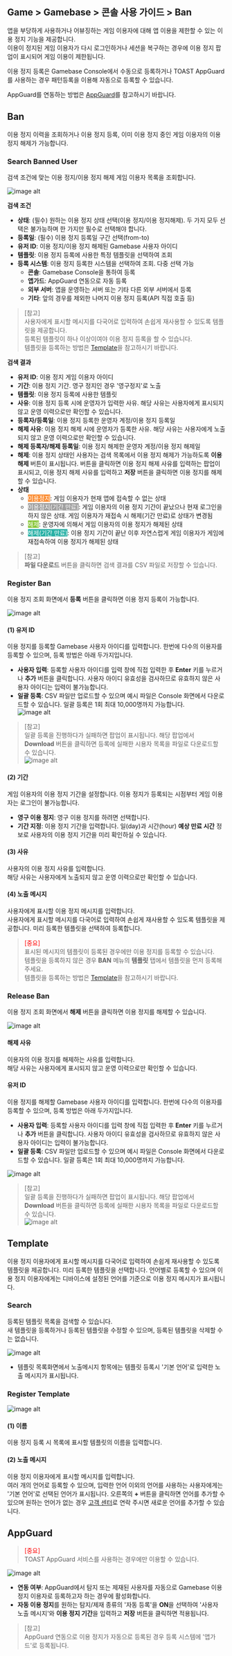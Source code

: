 ## Game > Gamebase > 콘솔 사용 가이드 > Ban

앱을 부당하게 사용하거나 어뷰징하는 게임 이용자에 대해 앱 이용을 제한할 수 있는 이용 정지 기능을 제공합니다.<br/>
이용이 정지된 게임 이용자가 다시 로그인하거나 세션을 복구하는 경우에 이용 정지 팝업이 표시되어 게임 이용이 제한됩니다.<br/>

이용 정지 등록은 Gamebase Console에서 수동으로 등록하거나 TOAST AppGuard를 사용하는 경우 패턴등록을 이용해 자동으로 등록할 수 있습니다.

AppGuard를 연동하는 방법은 [AppGuard](./oper-ban/#appguard)를 참고하시기 바랍니다.


## Ban

이용 정지 이력을 조회하거나 이용 정지 등록, 이미 이용 정지 중인 게임 이용자의 이용 정지 해제가 가능합니다.<br/>

### Search Banned User

검색 조건에 맞는 이용 정지/이용 정지 해제 게임 이용자 목록을 조회합니다.

![image alt](http://static.toastoven.net/prod_gamebase/Operators_Guide/Console_Ban_Ban1_1.0.png)

**검색 조건**

- **상태**: (필수) 원하는 이용 정지 상태 선택(이용 정지/이용 정지해제). 두 가지 모두 선택은 불가능하며 한 가지만 필수로 선택해야 합니다.
- **등록일**: (필수) 이용 정지 등록일 구간 선택(from-to)
- **유저 ID**: 이용 정지/이용 정지 해제된 Gamebase 사용자 아이디
- **템플릿**: 이용 정지 등록에 사용한 특정 템플릿을 선택하여 조회
- **등록 시스템**: 이용 정지 등록한 시스템을 선택하여 조회. 다중 선택 가능
  - **콘솔**: Gamebase Console을 통하여 등록
  - **앱가드**: AppGuard 연동으로 자동 등록
  - **외부 서버**: 앱을 운영하는 서버 또는 기타 다른 외부 서버에서 등록
  - **기타**: 앞의 경우를 제외한 나머지 이용 정지 등록(API 직접 호출 등)

> [참고] <br/>
> 사용자에게 표시할 메시지를 다국어로 입력하여 손쉽게 재사용할 수 있도록 템플릿을 제공합니다. <br/>
> 등록된 템플릿이 하나 이상이여야 이용 정지 등록을 할 수 있습니다.<br/>
> 템플릿을 등록하는 방법은 [Template](./oper-ban/#template)을 참고하시기 바랍니다.<br/>

**검색 결과**

- **유저 ID**: 이용 정지 게임 이용자 아이디
- **기간**: 이용 정지 기간. 영구 정지인 경우 '영구정지'로 노출
- **템플릿**: 이용 정지 등록에 사용한 템플릿
- **사유**: 이용 정지 등록 시에 운영자가 입력한 사유. 해당 사유는 사용자에게 표시되지 않고 운영 이력으로만 확인할 수 있습니다.
- **등록자/등록일**: 이용 정지 등록한 운영자 계정/이용 정지 등록일
- **해제 사유**: 이용 정지 해제 시에 운영자가 등록한 사유. 해당 사유는 사용자에게 노출되지 않고 운영 이력으로만 확인할 수 있습니다.
- **해제 등록자/해제 등록일**: 이용 정지 해제한 운영자 계정/이용 정지 해제일
- **해제**: 이용 정지 상태인 사용자는 검색 목록에서 이용 정지 해제가 가능하도록 **이용해제** 버튼이 표시됩니다. 버튼을 클릭하면 이용 정지 해제 사유를 입력하는 팝업이 표시되고, 이용 정지 해제 사유를 입력하고 **저장** 버튼을 클릭하면 이용 정지를 해제할 수 있습니다.
- **상태**
  - <font color="white" style="background-color:#FB8F37">이용정지</font>: 게임 이용자가 현재 앱에 접속할 수 없는 상태
  - <font color="white" style="background-color:#A1A1A1">이용정지(기간 만료)</font>: 게임 이용자의 이용 정지 기간이 끝났으나 현재 로그인을 하지 않은 상태. 게임 이용자가 재접속 시 해제(기간 만료)로 상태가 변경됨
  - <font color="white" style="background-color:#88C637">해제</font>: 운영자에 의해서 게임 이용자의 이용 정지가 해제된 상태
  - <font color="white" style="background-color:#2AB1A6">해제(기간 만료)</font>: 이용 정지 기간이 끝난 이후 자연스럽게 게임 이용자가 게임에 재접속하여 이용 정지가 해제된 상태


> [참고]<br/>
> **파일 다운로드** 버튼을 클릭하면 검색 결과를 CSV 파일로 저장할 수 있습니다. <br/>



### Register Ban

이용 정지 조회 화면에서 **등록** 버튼을 클릭하면 이용 정지 등록이 가능합니다.

![image alt](http://static.toastoven.net/prod_gamebase/Operators_Guide/Console_Ban_Ban2_1.0.png)
#### (1) 유저 ID
이용 정지를 등록할 Gamebase 사용자 아이디를 입력합니다. 한번에 다수의 이용자를 등록할 수 있으며, 등록 방법은 아래 두가지입니다.

- **사용자 입력**: 등록할 사용자 아이디를 입력 창에 직접 입력한 후 **Enter** 키를 누르거나 **추가** 버튼을 클릭합니다. 사용자 아이디 유효성을 검사하므로 유효하지 않은 사용자 아이디는 입력이 불가능합니다.
- **일괄 등록**: CSV 파일만 업로드할 수 있으며 예시 파일은 Console 화면에서 다운로드할 수 있습니다. 일괄 등록은 1회 최대 10,000명까지 가능합니다. <br/>
  ![image alt](http://static.toastoven.net/prod_gamebase/Operators_Guide/Console_Ban_Ban4_1.0.png)

> [참고]</br>
> 일괄 등록을 진행하다가 실패하면 팝업이 표시됩니다. 해당 팝업에서 **Download** 버튼을 클릭하면 등록에 실패한 시용자 목록을 파일로 다운로드할 수 있습니다.<br />
> ![image alt](http://static.toastoven.net/prod_gamebase/Operators_Guide/Console_Ban_Ban5_1.0.png)

#### (2) 기간
게임 이용자의 이용 정지 기간을 설정합니다. 이용 정지가 등록되는 시점부터 게임 이용자는 로그인이 불가능합니다.<br />

- **영구 이용 정지**: 영구 이용 정지를 하려면 선택합니다.
- **기간 지정**: 이용 정지 기간을 입력합니다. 일(day)과 시간(hour) **예상 만료 시간** 정보로 사용자의 이용 정지 기간을 미리 확인하실 수 있습니다.<br />

#### (3) 사유
사용자의 이용 정지 사유를 입력합니다.<br />
해당 사유는 사용자에게 노출되지 않고 운영 이력으로만 확인할 수 있습니다.<br />

#### (4) 노출 메시지
사용자에게 표시할 이용 정지 메시지를 입력합니다. <br/>
사용자에게 표시할 메시지를 다국어로 입력하여 손쉽게 재사용할 수 있도록 템플릿을 제공합니다. 미리 등록한 템플릿을 선택하여 등록합니다.<br />

> <font color="red">[중요]</font><br/>
> 표시된 메시지의 템플릿이 등록된 경우에만 이용 정지를 등록할 수 있습니다. <br/>
> 템플릿을 등록하지 않은 경우 **BAN** 메뉴의 **템플릿** 탭에서 템플릿을 먼저 등록해 주세요.<br/>
> 템플릿을 등록하는 방법은 [Template](./oper-ban/#template)을 참고하시기 바랍니다. <br/>


### Release Ban

이용 정지 조회 화면에서 **해제** 버튼을 클릭하면 이용 정지를 해제할 수 있습니다.

![image alt](http://static.toastoven.net/prod_gamebase/Operators_Guide/Console_Ban_Ban3_1.2.png)

#### 해제 사유
이용자의 이용 정지를 해제하는 사유를 입력합니다.<br />
해당 사유는 사용자에게 표시되지 않고 운영 이력으로만 확인할 수 있습니다.<br />

#### 유저 ID
이용 정지를 해제할 Gamebase 사용자 아이디를 입력합니다. 한번에 다수의 이용자를 등록할 수 있으며, 등록 방법은 아래 두가지입니다.

- **사용자 입력**: 등록할 사용자 아이디를 입력 창에 직접 입력한 후 **Enter** 키를 누르거나 **추가** 버튼을 클릭합니다. 사용자 아이디 유효성을 검사하므로 유효하지 않은 사용자 아이디는 입력이 불가능합니다.
- **일괄 등록**: CSV 파일만 업로드할 수 있으며 예시 파일은 Console 화면에서 다운로드할 수 있습니다. 일괄 등록은 1회 최대 10,000명까지 가능합니다. <br/>

![image alt](http://static.toastoven.net/prod_gamebase/Operators_Guide/Console_Ban_Ban6_1.0.png)


> [참고]<br/>
> 일괄 등록을 진행하다가 실패하면 팝업이 표시됩니다. 해당 팝업에서 **Download** 버튼을 클릭하면 등록에 실패한 시용자 목록을 파일로 다운로드할 수 있습니다.<br />
> ![image alt](http://static.toastoven.net/prod_gamebase/Operators_Guide/Console_Ban_Ban7_1.0.png)

## Template
이용 정지 이용자에게 표시할 메시지를 다국어로 입력하여 손쉽게 재사용할 수 있도록 템플릿을 제공합니다. 미리 등록한 템플릿을 선택합니다.
언어별로 등록할 수 있으며 이용 정지 이용자에게는 디바이스에 설정된 언어를 기준으로 이용 정지 메시지가 표시됩니다.

### Search

등록된 템플릿 목록을 검색할 수 있습니다.<br/>
새 템플릿을 등록하거나 등록된 템플릿을 수정할 수 있으며, 등록된 템플릿을 삭제할 수는 없습니다.<br/>

![image alt](http://static.toastoven.net/prod_gamebase/Operators_Guide/Console_Ban_Template1_1.1.png)

- 템플릿 목록화면에서 노출메시지 항목에는 템플릿 등록시 '기본 언어'로 입력한 노출 메시지가 표시됩니다.

### Register Template
![image alt](http://static.toastoven.net/prod_gamebase/Operators_Guide/Console_Ban_Template2_1.1.png)

#### (1) 이름
이용 정지 등록 시 목록에 표시할 템플릿의 이름을 입력합니다. <br/>

#### (2) 노출 메시지	
이용 정지 이용자에게 표시할 메시지를 입력합니다. <br />
여러 개의 언어로 등록할 수 있으며, 입력한 언어 이외의 언어를 사용하는 사용자에게는 '기본 언어'로 선택된 언어가 표시됩니다. 오른쪽의 **+** 버튼을 클릭하면 언어를 추가할 수 있으며 원하는 언어가 없는 경우 [고객 센터](https://alpha.toast.com/support/inquiry)로 연락 주시면 새로운 언어를 추가할 수 있습니다.<br />

## AppGuard

> <font color="red">[중요]</font><br/>
> TOAST AppGuard 서비스를 사용하는 경우에만 이용할 수 있습니다. <br/>

![image alt](http://static.toastoven.net/prod_gamebase/Operators_Guide/Console_Ban_AppGuard1_1.0.png)

- **연동 여부**: AppGuard에서 탐지 또는 제재된 사용자를 자동으로 Gamebase 이용 정지 이용자로 등록하고자 하는 경우에 활성화합니다.
- **자동 이용 정지**를 원하는 탐지/제재 종류의 '자동 등록'을 **ON**을 선택하여 '사용자 노출 메시지'와 **이용 정지 기간**을 입력하고 **저장** 버튼을 클릭하면 적용됩니다.

> [참고] <br/>
> AppGuard 연동으로 이용 정지가 자동으로 등록된 경우 등록 시스템에 '앱가드'로 등록됩니다.

